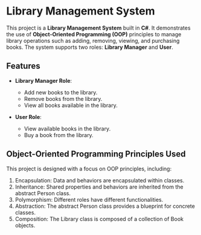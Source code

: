 # Library Management System

This project is a **Library Management System** built in **C#**. It demonstrates the use of **Object-Oriented Programming (OOP)** principles to manage library operations such as adding, removing, viewing, and purchasing books. The system supports two roles: **Library Manager** and **User**.

## Features

- **Library Manager Role**:
  - Add new books to the library.
  - Remove books from the library.
  - View all books available in the library.
  
- **User Role**:
  - View available books in the library.
  - Buy a book from the library.

## Object-Oriented Programming Principles Used

This project is designed with a focus on OOP principles, including:

1. Encapsulation: Data and behaviors are encapsulated within classes.
2. Inheritance: Shared properties and behaviors are inherited from the abstract Person class.
3. Polymorphism: Different roles have different functionalities.
4. Abstraction: The abstract Person class provides a blueprint for concrete classes.
5. Composition: The Library class is composed of a collection of Book objects.

